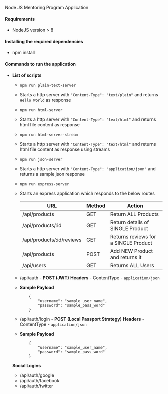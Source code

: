 Node JS Mentoring Program Application

#### Requirements

- NodeJS version > 8

#### Installing the required dependencies

- npm install

#### Commands to run the application

- **List of scripts**

  - `npm run plain-text-server`
  - Starts a http server with `"Content-Type": "text/plain"` and returns `Hello World` as response

  - `npm run html-server`
  - Starts a http server with `"Content-Type": "text/html"` and returns html file content as response

  - `npm run html-server-stream`
  - Starts a http server with `"Content-Type": "text/html"` and returns html file content as response using streams

  - `npm run json-server`
  - Starts a http server with `"Content-Type": "application/json"` and returns a sample json response

  - `npm run express-server`
  - Starts an express application which responds to the below routes

    | URL                       | Method | Action                               |
    | ------------------------- | ------ | ------------------------------------ |
    | /api/products             | GET    | Return ALL Products                  |
    | /api/products/:id         | GET    | Return details of SINGLE Product     |
    | /api/products/:id/reviews | GET    | Returns reviews for a SINGLE Product |
    | /api/products             | POST   | Add NEW Product and returns it       |
    | /api/users                | GET    | Returns ALL Users                    |

  - /api/auth - **POST (JWT)**
    **Headers** - ContentType - `application/json`
  - **Sample Payload**

    ```
        {
            "username": "sample_user_name",
            "password": "sample_pass_word"
        }
    ```

  - /api/auth/login - **POST (Local Passport Strategy)**
    **Headers** - ContentType - `application/json`
  - **Sample Payload**
    ```
        {
            "username": "sample_user_name",
            "password": "sample_pass_word"
        }
    ```
  **Social Logins**
  - /api/auth/google
  - /api/auth/facebook
  - /api/auth/twitter
